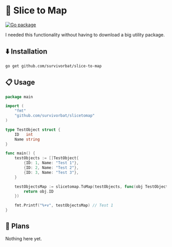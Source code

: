 # 📍 Slice to Map

[![Go package](https://github.com/survivorbat/slicetomap/actions/workflows/test.yaml/badge.svg)](https://github.com/survivorbat/gorm-deep-filtering/actions/workflows/test.yaml)

I needed this functionality without having to download a big utility package.

## ⬇️ Installation

`go get github.com/survivorbat/slice-to-map`

## 📋 Usage

```go
package main

import (
	"fmt"
	"github.com/survivorbat/slicetomap"
)

type TestObject struct {
	ID   int
	Name string
}

func main() {
	testObjects := []TestObject{
		{ID: 1, Name: "Test 1"},
		{ID: 2, Name: "Test 2"},
		{ID: 3, Name: "Test 3"},
	}

	testObjectsMap := slicetomap.ToMap(testObjects, func(obj TestObject) int {
		return obj.ID
	})

	fmt.Printf("%+v", testObjectsMap) // Test 1
}

```

## 🔭 Plans

Nothing here yet.
